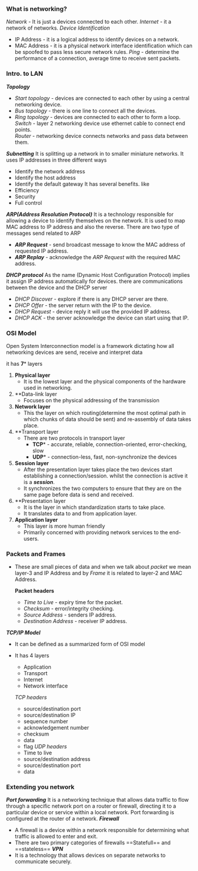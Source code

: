 ### What is networking?
*Network* - It is just a devices connected to each other.
*Internet* - it a network of networks.
*Device Identification* 
- IP Address - it is a logical address to identify devices on a network.
- MAC Address - it is a physical network interface identification which can be spoofed to pass less secure network rules.
*Ping* - determine the performance of a connection, average time to receive sent packets.
### **Intro. to LAN**
***Topology*** 
- *Start topology* - devices are connected to each other by using a central networking device.
- *Bus topology* - there is one line to connect all the devices.
- *Ring topology* - devices are connected to each other to form a loop.
*Switch* - layer 2 networking device use ethernet cable to connect end points.  
*Router* - networking device connects networks and pass data between them.

***Subnetting*** 
It is splitting up a network in to smaller miniature networks.
It uses IP addresses in three different ways
- Identify the network address
- Identify the host address
- Identify the default gateway
It has several benefits. like 
- Efficiency
- Security
- Full control

***ARP(Address Resolution Protocol)*** 
It is a technology responsible for allowing a device to identify themselves on the network.
It is used to map MAC address to IP address and also the reverse.
There are two type of messages send related to ARP
- ***ARP Request*** - send broadcast message to know the MAC address of requested IP address. 
- ***ARP Replay*** - acknowledge the *ARP Request* with the required MAC address.

***DHCP protocol***
As the name (Dynamic Host Configuration Protocol) implies it assign IP address automatically for devices.
there are communications between the device and the DHCP server 
- *DHCP Discover* - explore if there is any DHCP server are there.
- *DHCP Offer* - the server return with the IP to the device.
- *DHCP Request* - device reply it will use the provided IP address.
- *DHCP ACK* - the server acknowledge the device can start using that IP.

### OSI Model
Open System Interconnection model is a framework dictating how all networking devices are send, receive and interpret data

it has **7*** layers
1. **Physical layer**
	- It is the lowest layer and the physical components of the hardware used in networking.
2. **Data-link layer
	- Focuses on the physical addressing of the transmission
1. **Network layer**
	- This the layer on which routing(determine the most optimal path in which chunks of data should be sent) and re-assembly of data takes place.
2. **Transport layer
	- There are two protocols in transport layer 
		- **TCP*** - accurate, reliable, connection-oriented, error-checking, slow
		- **UDP*** - connection-less, fast, non-synchronize the devices
3. **Session layer**
	- After the presentation layer takes place the two devices start establishing a connection/session. whilst the connection is active it is a ***session***.
	- It synchronizes the two computers to ensure that they are on the same page before data is send  and received.
4. **Presentation layer 
	 - It is the layer in which standardization starts to take place.
	 - It translates data to and from application layer.
5. **Application layer** 
	- This layer is more human friendly 
	- Primarily concerned with providing network services to the end-users.


### Packets and Frames
- These are small pieces of data and when we talk about *packet* we mean layer-3 and IP Address and by *Frame* it is related to layer-2 and MAC Address.

	**Packet headers**
	 - *Time to Live* - expiry time for the packet.
	 - *Checksum* - error/integrity checking.
	 - *Source Address* - senders IP address.
	 - *Destination Address* - receiver IP address.

***TCP/IP Model***
- It can be defined as a summarized form of OSI model
- It has 4 layers
	- Application
	- Transport
	- Internet
	- Network interface

	*TCP headers*
	- source/destination port
	- source/destination IP
	- sequence number
	- acknowledgement number
	- checksum
	- data
	- flag
	*UDP headers*
	- Time to live
	- source/destination address
	- source/destination port
	- data
	
### Extending you network
***Port forwarding***
It is a networking technique that allows data traffic to flow through a specific network port on a router or firewall, directing it to a particular device or service within a local network.
Port forwarding is configured at the router of a network.
***Firewall***
- A firewall is a device within a network responsible for determining what traffic is allowed to enter and exit.
- There are two primary categories of firewalls ==Statefull== and ==stateless==
***VPN***
- It is a technology that allows devices on separate networks to communicate securely.
